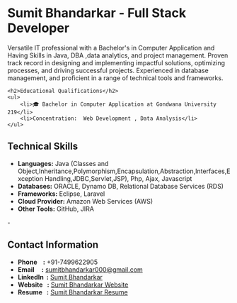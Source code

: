 <h1>Sumit Bhandarkar - Full Stack Developer</h1>
    <p>Versatile IT professional with a Bachelor's in Computer Application and Having Skills in Java, DBA ,data analytics, and project management. Proven track record in designing and implementing impactful solutions, optimizing processes, and driving successful projects. Experienced in database management, and proficient in a range of technical tools and frameworks.</p>

    <h2>Educational Qualifications</h2>
    <ul>
        <li>🎓 Bachelor in Computer Application at Gondwana University 219</li>
        <li>Concentration:  Web Development , Data Analysis</li>
    </ul>
<h2>Technical Skills</h2>
    <ul>
        <li><strong>Languages:</strong> Java (Classes and Object,Inheritance,Polymorphism,Encapsulation,Abstraction,Interfaces,Exception Handling,JDBC,Servlet,JSP), Php, Ajax, Javascript</li>
        <li><strong>Databases:</strong> ORACLE, Dynamo DB, Relational Database Services (RDS)</li>
        <li><strong>Frameworks:</strong> Eclipse, Laravel</li>
        <li><strong>Cloud Provider:</strong> Amazon Web Services (AWS)</li>
        <li><strong>Other Tools:</strong> GitHub, JIRA</li>
    </ul>
- 
<h2>Contact Information</h2>
    <ul>
        <li><strong>Phone &nbsp;&nbsp;&nbsp;:</strong> +91-7499622905</li>
        <li><strong>Email &nbsp;&nbsp;&nbsp;&nbsp;:</strong> <a href="mailto:sumitbhandarkar000@gmail.com">sumitbhandarkar000@gmail.com</a></li>
        <li><strong>LinkedIn &nbsp;:</strong> <a href="https://www.linkedin.com/in/sumit-bhandarkar-24a452193/">Sumit Bhandarkar</a></li>
        <li><strong>Website  &nbsp;&nbsp;:</strong> <a href="http://yourwebsite.com">Sumit Bhandarkar Website</a></li>
        <li><strong>Resume &nbsp;&nbsp;:</strong> <a href="http://yourresumelink.com">Sumit Bhandarkar Resume</a></li>
    </ul>
